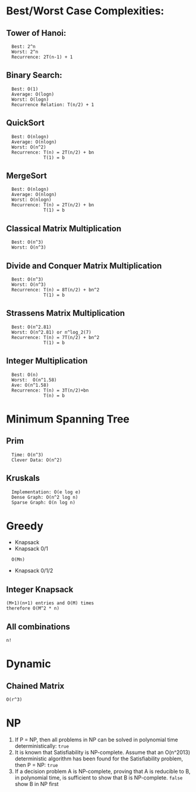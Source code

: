 # Best/Worst Case Complexities:

## Tower of Hanoi:

```  
  Best: 2^n
  Worst: 2^n
  Recurrence: 2T(n-1) + 1
```

## Binary Search:

```
  Best: O(1)
  Average: O(logn)
  Worst: O(logn)
  Recurrence Relation: T(n/2) + 1
```

## QuickSort

```
  Best: O(nlogn)
  Average: O(nlogn)
  Worst: O(n^2)
  Recurrence: T(n) = 2T(n/2) + bn
              T(1) = b
```

## MergeSort

```
  Best: O(nlogn)
  Average: O(nlogn)
  Worst: O(nlogn)
  Recurrence: T(n) = 2T(n/2) + bn
              T(1) = b
```

## Classical Matrix Multiplication

```
  Best: O(n^3)
  Worst: O(n^3)
```

## Divide and Conquer Matrix Multiplication

```
  Best: O(n^3)
  Worst: O(n^3)
  Recurrence: T(n) = 8T(n/2) + bn^2
              T(1) = b
```

## Strassens Matrix Multiplication

```
  Best: O(n^2.81)
  Worst: O(n^2.81) or n^log_2(7)
  Recurrence: T(n) = 7T(n/2) + bn^2
              T(1) = b
```

## Integer Multiplication

```
  Best: O(n)
  Worst:  O(n^1.58)
  Ave: O(n^1.58)
  Recurrence: T(n) = 3T(n/2)+bn
              T(n) = b
```


# Minimum Spanning Tree

## Prim

```
  Time: O(n^3)
  Clever Data: O(n^2)
```

## Kruskals

```
  Implementation: O(e log e)
  Dense Graph: O(n^2 log n)
  Sparse Graph: O(n log n) 
```

# Greedy

- Knapsack
- Knapsack 0/1
```
  O(Mn)
```
- Knapsack 0/1/2

## Integer Knapsack

```
(M+1)(n+1) entries and O(M) times
therefore O(M^2 * n)
```



## All combinations
```
n!
```



# Dynamic

## Chained Matrix

```
O(r^3)
```

# NP

1.  If P = NP, then all problems in NP can be solved in polynomial time deterministically: ``true``
2. It is known that Satisfiability is NP-complete. Assume that an O(n^2013) deterministic 
algorithm has been found for the Satisfiability problem, then P = NP: ``true``
3. If a decision problem A is NP-complete, proving that A is reducible to B, in 
polynomial time, is sufficient to show that B is NP-complete. ``false`` show B in NP first

